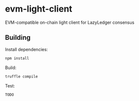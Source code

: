 # evm-light-client

EVM-compatible on-chain light client for LazyLedger consensus

## Building

Install dependencies:

```sh
npm install
```

Build:

```sh
truffle compile
```

Test:

```sh
TODO
```
